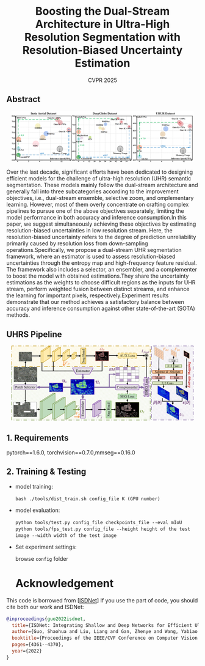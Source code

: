 <h1 align="center"> Boosting the Dual-Stream Architecture in Ultra-High Resolution Segmentation with Resolution-Biased Uncertainty Estimation </h1>


<p align="center"> CVPR 2025 </p>

## Abstract
<p align="center">
<img src="./Figure/FPS.png" width="95%" />
</p>
Over the last decade, significant efforts have been dedicated to designing efficient models for the challenge of ultra-high resolution (UHR) semantic segmentation. These models mainly follow the dual-stream architecture and generally fall into three subcategories according to the improvement objectives, i.e., dual-stream ensemble, selective zoom, and omplementary learning. However, most of them overly concentrate on crafting complex pipelines to pursue one of the above objectives separately, limiting the model performance in both accuracy and inference consumption.In this paper, we suggest simultaneously achieving these objectives by estimating resolution-biased uncertainties in low resolution stream. Here, the resolution-biased uncertainty refers to the degree of prediction unreliability primarily caused by resolution loss from down-sampling operations.Specifically, we propose a dual-stream UHR segmentation framework, where an estimator is used to assess resolution-biased uncertainties through the entropy map and high-frequency feature residual. The framework also includes a selector, an ensembler, and a complementer to boost the model with obtained estimations.They share the uncertainty estimations as the weights to choose difficult regions as the inputs for UHR stream, perform weighted fusion between distinct streams, and enhance the learning for important pixels, respectively.Experiment results demonstrate that our method achieves a satisfactory balance between accuracy and inference consumption against other state-of-the-art (SOTA) methods.

## UHRS Pipeline
<p align="center">
  <img width="95%" src="./Figure/figure2_v8.png">
</p>

## 1. Requirements

pytorch==1.6.0, torchvision==0.7.0,mmseg==0.16.0



## 2. Training & Testing

- model training:

    `bash ./tools/dist_train.sh config_file K (GPU number)`
  
- model evaluation:

    `python tools/test.py config_file checkpoints_file --eval mIoU`
    `python tools/fps_test.py config_file --height height of the test image --width width of the test image`

- Set experiment settings:
     
    browse `config` folder

  # Acknowledgement
This code is borrowed from [[ISDNet](https://github.com/cedricgsh/ISDNet)] If you use the part of code, you should cite both our work and ISDNet:
```bibtex
@inproceedings{guo2022isdnet,
  title={ISDNet: Integrating Shallow and Deep Networks for Efficient Ultra-High Resolution Segmentation},
  author={Guo, Shaohua and Liu, Liang and Gan, Zhenye and Wang, Yabiao and Zhang, Wuhao and Wang, Chengjie and Jiang, Guannan and Zhang, Wei and Yi, Ran and Ma, Lizhuang and others},
  booktitle={Proceedings of the IEEE/CVF Conference on Computer Vision and Pattern Recognition},
  pages={4361--4370},
  year={2022}
}
```  

    

